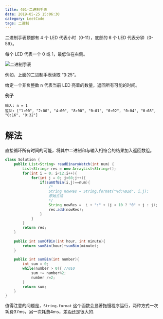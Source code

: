 ```yaml
---
title: 401-二进制手表
date: 2019-05-25 15:06:30
category: LeetCode 
tags: 二进制
---
```


二进制手表顶部有 4 个 LED 代表小时（0-11），底部的 6 个 LED 代表分钟（0-59）。

每个 LED 代表一个 0 或 1，最低位在右侧。

![二进制手表](/img/Binary_clock_samui_moon.jpg)

例如，上面的二进制手表读取 “3:25”。

给定一个非负整数 n 代表当前 LED 亮着的数量，返回所有可能的时间。

**例子**

```plain
输入: n = 1
返回: ["1:00", "2:00", "4:00", "8:00", "0:01", "0:02", "0:04", "0:08", "0:16", "0:32"]
```

<!--more-->

# 解法

直接循环所有时间的可能，将其中二进制和与输入相符合的结果加入返回数组。

```java
class Solution {
    public List<String> readBinaryWatch(int num) {
        List<String> res = new ArrayList<String>();
        for(int i = 0; i<12;i++){
            for(int j = 0; j<60;j++){
                if(sumOfBin(i,j)==num){
                    /*
                    String nowRes = String.format("%d:%02d", i,j);
                    原始方法
                    */
                    String nowRes =  i + ":" + (j < 10 ? "0" + j : j);
                    res.add(nowRes);
                }
            }
        }
        return res;
    }
    
    public int sumOfBin(int hour, int minute){
        return sumBin(hour)+sumBin(minute);
    }
    
    public int sumBin(int number){
        int sum = 0;
        while(number > 0){ //010
            sum += number%2;
            number /=2;
        }
        return sum;
    }
}
```

值得注意的问题是，`String.format` 这个函数会显著拖慢程序运行，两种方式一次耗费37ms，另一次耗费4ms，差距还是很大的.
